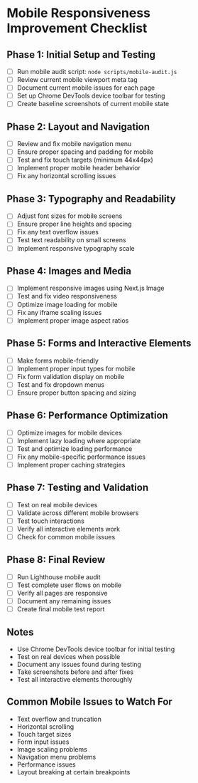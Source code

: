 # Mobile Responsiveness Improvement Checklist

## Phase 1: Initial Setup and Testing
- [ ] Run mobile audit script: `node scripts/mobile-audit.js`
- [ ] Review current mobile viewport meta tag
- [ ] Document current mobile issues for each page
- [ ] Set up Chrome DevTools device toolbar for testing
- [ ] Create baseline screenshots of current mobile state

## Phase 2: Layout and Navigation
- [ ] Review and fix mobile navigation menu
- [ ] Ensure proper spacing and padding for mobile
- [ ] Test and fix touch targets (minimum 44x44px)
- [ ] Implement proper mobile header behavior
- [ ] Fix any horizontal scrolling issues

## Phase 3: Typography and Readability
- [ ] Adjust font sizes for mobile screens
- [ ] Ensure proper line heights and spacing
- [ ] Fix any text overflow issues
- [ ] Test text readability on small screens
- [ ] Implement responsive typography scale

## Phase 4: Images and Media
- [ ] Implement responsive images using Next.js Image
- [ ] Test and fix video responsiveness
- [ ] Optimize image loading for mobile
- [ ] Fix any iframe scaling issues
- [ ] Implement proper image aspect ratios

## Phase 5: Forms and Interactive Elements
- [ ] Make forms mobile-friendly
- [ ] Implement proper input types for mobile
- [ ] Fix form validation display on mobile
- [ ] Test and fix dropdown menus
- [ ] Ensure proper button spacing and sizing

## Phase 6: Performance Optimization
- [ ] Optimize images for mobile devices
- [ ] Implement lazy loading where appropriate
- [ ] Test and optimize loading performance
- [ ] Fix any mobile-specific performance issues
- [ ] Implement proper caching strategies

## Phase 7: Testing and Validation
- [ ] Test on real mobile devices
- [ ] Validate across different mobile browsers
- [ ] Test touch interactions
- [ ] Verify all interactive elements work
- [ ] Check for common mobile issues

## Phase 8: Final Review
- [ ] Run Lighthouse mobile audit
- [ ] Test complete user flows on mobile
- [ ] Verify all pages are responsive
- [ ] Document any remaining issues
- [ ] Create final mobile test report

## Notes
- Use Chrome DevTools device toolbar for initial testing
- Test on real devices when possible
- Document any issues found during testing
- Take screenshots before and after fixes
- Test all interactive elements thoroughly

## Common Mobile Issues to Watch For
- Text overflow and truncation
- Horizontal scrolling
- Touch target sizes
- Form input issues
- Image scaling problems
- Navigation menu problems
- Performance issues
- Layout breaking at certain breakpoints 